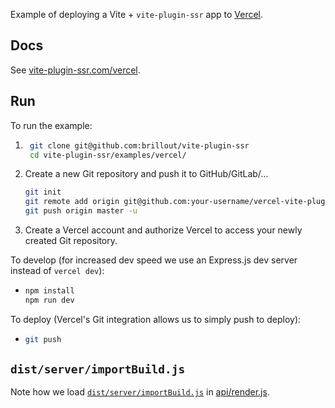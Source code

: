 Example of deploying a Vite + `vite-plugin-ssr` app to [Vercel](https://vercel.com/).


## Docs

See [vite-plugin-ssr.com/vercel](https://vite-plugin-ssr.com/vercel).


## Run

To run the example:

1. ```bash
    git clone git@github.com:brillout/vite-plugin-ssr
    cd vite-plugin-ssr/examples/vercel/
    ```
2. Create a new Git repository and push it to GitHub/GitLab/...
   ```bash
   git init
   git remote add origin git@github.com:your-username/vercel-vite-plugin-ssr
   git push origin master -u
   ```
3. Create a Vercel account and authorize Vercel to access your newly created Git repository.

To develop (for increased dev speed we use an Express.js dev server instead of `vercel dev`):
- ```bash
  npm install
  npm run dev
  ```

To deploy (Vercel's Git integration allows us to simply push to deploy):
- ```bash
  git push
  ```


## `dist/server/importBuild.js`

Note how we load [`dist/server/importBuild.js`](https://vite-plugin-ssr.com/importBuild.js) in [api/render.js](api/render.js).
